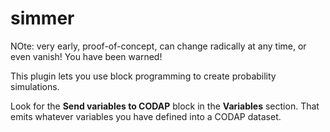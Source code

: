 # simmer

NOte: very early, proof-of-concept, can change radically at any time, or even vanish! You have been warned!

This plugin lets you use block programming to create probability simulations. 

Look for the **Send variables to CODAP** block in the **Variables** section. 
That emits whatever variables you have defined into a CODAP dataset. 
